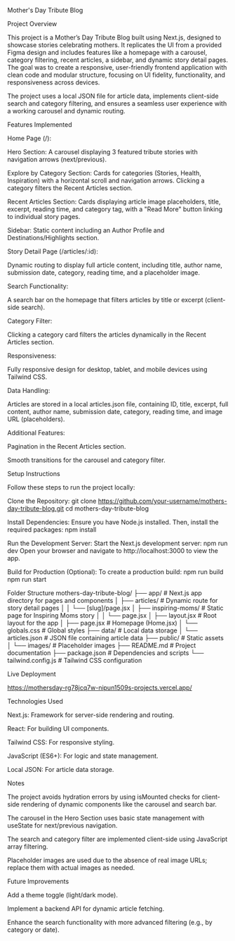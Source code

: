 Mother's Day Tribute Blog

Project Overview

This project is a Mother’s Day Tribute Blog built using Next.js, designed to showcase stories celebrating mothers. It replicates the UI from a provided Figma design and includes features like a homepage with a carousel, category filtering, recent articles, a sidebar, and dynamic story detail pages. The goal was to create a responsive, user-friendly frontend application with clean code and modular structure, focusing on UI fidelity, functionality, and responsiveness across devices.

The project uses a local JSON file for article data, implements client-side search and category filtering, and ensures a seamless user experience with a working carousel and dynamic routing.

Features Implemented





Home Page (/):





Hero Section: A carousel displaying 3 featured tribute stories with navigation arrows (next/previous).



Explore by Category Section: Cards for categories (Stories, Health, Inspiration) with a horizontal scroll and navigation arrows. Clicking a category filters the Recent Articles section.



Recent Articles Section: Cards displaying article image placeholders, title, excerpt, reading time, and category tag, with a "Read More" button linking to individual story pages.



Sidebar: Static content including an Author Profile and Destinations/Highlights section.



Story Detail Page (/articles/:id):





Dynamic routing to display full article content, including title, author name, submission date, category, reading time, and a placeholder image.



Search Functionality:





A search bar on the homepage that filters articles by title or excerpt (client-side search).



Category Filter:





Clicking a category card filters the articles dynamically in the Recent Articles section.



Responsiveness:





Fully responsive design for desktop, tablet, and mobile devices using Tailwind CSS.



Data Handling:





Articles are stored in a local articles.json file, containing ID, title, excerpt, full content, author name, submission date, category, reading time, and image URL (placeholders).



Additional Features:





Pagination in the Recent Articles section.



Smooth transitions for the carousel and category filter.

Setup Instructions

Follow these steps to run the project locally:





Clone the Repository:
git clone https://github.com/your-username/mothers-day-tribute-blog.git
cd mothers-day-tribute-blog

Install Dependencies: Ensure you have Node.js installed. Then, install the required packages:
npm install

Run the Development Server: Start the Next.js development server:
npm run dev
Open your browser and navigate to http://localhost:3000 to view the app.

Build for Production (Optional): To create a production build:
npm run build
npm run start

Folder Structure
mothers-day-tribute-blog/
├── app/                    # Next.js app directory for pages and components
│   ├── articles/           # Dynamic route for story detail pages
│   │   └── [slug]/page.jsx
│   ├── inspiring-moms/     # Static page for Inspiring Moms story
│   │   └── page.jsx
│   ├── layout.jsx          # Root layout for the app
│   ├── page.jsx            # Homepage (Home.jsx)
│   └── globals.css         # Global styles
├── data/                   # Local data storage
│   └── articles.json       # JSON file containing article data
├── public/                 # Static assets
│   └── images/             # Placeholder images
├── README.md               # Project documentation
├── package.json            # Dependencies and scripts
└── tailwind.config.js      # Tailwind CSS configuration

Live Deployment

https://mothersday-rg78jcq7w-nipun1509s-projects.vercel.app/

Technologies Used





Next.js: Framework for server-side rendering and routing.



React: For building UI components.



Tailwind CSS: For responsive styling.



JavaScript (ES6+): For logic and state management.



Local JSON: For article data storage.

Notes





The project avoids hydration errors by using isMounted checks for client-side rendering of dynamic components like the carousel and search bar.



The carousel in the Hero Section uses basic state management with useState for next/previous navigation.



The search and category filter are implemented client-side using JavaScript array filtering.



Placeholder images are used due to the absence of real image URLs; replace them with actual images as needed.

Future Improvements





Add a theme toggle (light/dark mode).



Implement a backend API for dynamic article fetching.



Enhance the search functionality with more advanced filtering (e.g., by category or date).
